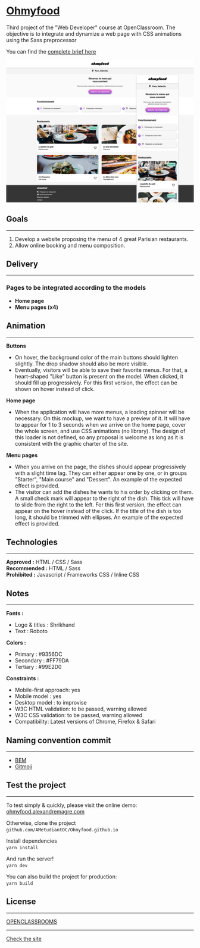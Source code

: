 # __[Ohmyfood](https://github.com/AMetudiantOC/Ohmyfood)__

Third project of the "Web Developer" course at OpenClassroom. The objective is to integrate and dynamize a web page with CSS animations using the Sass preprocessor

You can find the [complete brief here](https://s3-eu-west-1.amazonaws.com/course.oc-static.com/projects/DW_P3/Brief%20cre%CC%81atif%20-%20Ohmyfood!.pdf)

![image](https://github.com/AMetudiantOC/ohmyfood/blob/main/src/images/logo/screenshot.png?raw=true)  

## Goals
---------- 
   
1. Develop a website proposing the menu of 4 great Parisian restaurants.
2. Allow online booking and menu composition.  

## Delivery
---------- 
   
### __Pages to be integrated according to the models__
* __Home page__
* __Menu pages (x4)__  

## Animation
----------  
  
__Buttons__  
* On hover, the background color of the main buttons should lighten slightly. The drop shadow should also be more visible.  
* Eventually, visitors will be able to save their favorite menus. For that, a heart-shaped "Like" button is present on the model. When clicked, it should fill up progressively. For this first version, the effect can be shown on hover instead of click.  

__Home page__  
* When the application will have more menus, a loading spinner will be necessary. On this mockup, we want to have a preview of it. It will have to appear for 1 to 3 seconds when we arrive on the home page, cover the whole screen, and use CSS animations (no library). The design of this loader is not defined, so any proposal is welcome as long as it is consistent with the graphic charter of the site.  

__Menu pages__  
* When you arrive on the page, the dishes should appear progressively with a slight time lag. They can either appear one by one, or in groups "Starter", "Main course" and "Dessert". An example of the expected effect is provided.  
* The visitor can add the dishes he wants to his order by clicking on them. A small check mark will appear to the right of the dish. This tick will have to slide from the right to the left. For this first version, the effect can appear on the hover instead of the click. If the title of the dish is too long, it should be trimmed with ellipses. An example of the expected effect is provided.  

## Technologies
----------  
  
__Approved :__ HTML / CSS / Sass  
__Recommended :__ HTML / Sass  
__Prohibited :__ Javascript / Frameworks CSS / Inline CSS  

## Notes
----------
__Fonts :__  
* Logo & titles : Shrikhand
* Text : Roboto

__Colors :__
* Primary : #9356DC
* Secondary : #FF79DA
* Tertiary : #99E2D0

__Constraints :__
* Mobile-first approach: yes
* Mobile model : yes
* Desktop model : to improvise
* W3C HTML validation: to be passed, warning allowed
* W3C CSS validation: to be passed, warning allowed
* Compatibility: Latest versions of Chrome, Firefox & Safari

## Naming convention commit
----------  
  
* [BEM](https://css-tricks.com/bem-101/)
* [Gitmoji](https://gitmoji.carloscuesta.me/)  

## Test the project
---------- 
  
To test simply & quickly, please visit the online demo: [ohmyfood.alexandremagre.com]()  
  
Otherwise, clone the project  
`github.com/AMetudiantOC/Ohmyfood.github.io`  
  
Install dependencies  
`yarn install`  
  
And run the server!  
`yarn dev`  
  
You can also build the project for production:  
`yarn build`  
  
## License
----------  
  
[OPENCLASSROOMS](https://openclassrooms.com/fr/)

----------
[Check the site](https://ametudiantoc.github.io/Ohmyfood/src/index.html)

